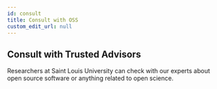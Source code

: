 ```yaml
---
id: consult
title: Consult with OSS
custom_edit_url: null
---
```


## Consult with Trusted Advisors

Researchers at Saint Louis University can check with our experts about open source software or anything related to open science. 
